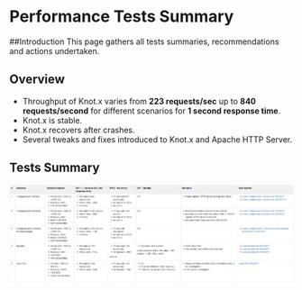 # Performance Tests Summary

##Introduction
This page gathers all tests summaries, recommendations and actions undertaken.

## Overview
* Throughput of Knot.x varies from **223 requests/sec** up to **840 requests/second** for different scenarios for **1 second response time**.
* Knot.x is stable.
* Knot.x recovers after crashes.
* Several tweaks and fixes introduced to Knot.x and Apache HTTP Server.

## Tests Summary
<p align="center">
  <img align="center"
    src="https://github.com/Cognifide/knotx/blob/master/documentation/src/main/wiki/assets/knotx-perf-tests-summary.png?raw=true"
    alt="Basic request flow"/>
</p>